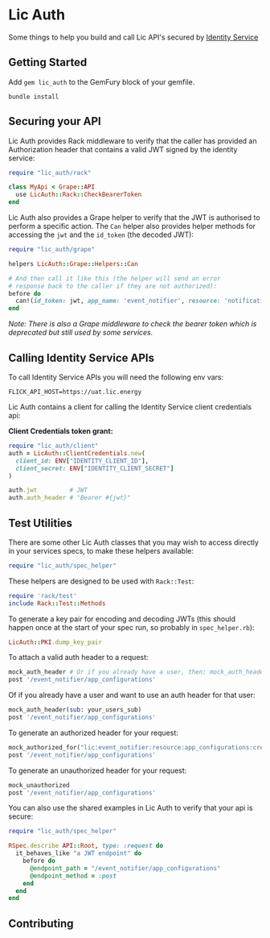 # Lic Auth

Some things to help you build and call Lic API's secured by [Identity Service](https://github.com/LicElectric/identity_service)

## Getting Started

Add `gem lic_auth` to the GemFury block of your gemfile.

`bundle install`

## Securing your API

Lic Auth provides Rack middleware to verify that the caller has provided an Authorization header that contains a valid JWT signed by the identity service:

```ruby
require "lic_auth/rack"

class MyApi < Grape::API
  use LicAuth::Rack::CheckBearerToken
end
```

Lic Auth also provides a Grape helper to verify that the JWT is authorised to perform a specific action. The `Can` helper also provides helper methods for accessing the `jwt` and the `id_token` (the decoded JWT):

```ruby
require "lic_auth/grape"

helpers LicAuth::Grape::Helpers::Can

# And then call it like this (the helper will send an error
# response back to the caller if they are not authorized):
before do
  can!(id_token: jwt, app_name: 'event_notifier', resource: 'notification_preferences', action: 'list')
end
```

_Note: There is also a Grape middleware to check the bearer token which is deprecated but still used by some services._

## Calling Identity Service APIs

To call Identity Service APIs you will need the following env vars:

```
FLICK_API_HOST=https://uat.lic.energy
```

Lic Auth contains a client for calling the Identity Service client credentials api:

**Client Credentials token grant:**

```ruby
require "lic_auth/client"
auth = LicAuth::ClientCredentials.new(
  client_id: ENV["IDENTITY_CLIENT_ID"],
  client_secret: ENV["IDENTITY_CLIENT_SECRET"]
)

auth.jwt         # JWT
auth.auth_header # "Bearer #{jwt}"
```

## Test Utilities

There are some other Lic Auth classes that you may wish to access directly in your services specs, to make these helpers available:

```ruby
require "lic_auth/spec_helper"
```

These helpers are designed to be used with `Rack::Test`:

```ruby
require 'rack/test'
include Rack::Test::Methods
```

To generate a key pair for encoding and decoding JWTs (this should happen once at the start of your spec run, so probably in `spec_helper.rb`):

```ruby
LicAuth::PKI.dump_key_pair
```

To attach a valid auth header to a request:

```ruby
mock_auth_header # Or if you already have a user, then: mock_auth_header(sub: your_users_sub)
post '/event_notifier/app_configurations'
```

Of if you already have a user and want to use an auth header for that user:

```ruby
mock_auth_header(sub: your_users_sub)
post '/event_notifier/app_configurations'
```

To generate an authorized header for your request:

```ruby
mock_authorized_for("lic:event_notifier:resource:app_configurations:create")
post '/event_notifier/app_configurations'
```

To generate an unauthorized header for your request:

```ruby
mock_unauthorized
post '/event_notifier/app_configurations'
```

You can also use the shared examples in Lic Auth to verify that your api is secure:

```ruby
require "lic_auth/spec_helper"

RSpec.describe API::Root, type: :request do
  it_behaves_like "a JWT endpoint" do
    before do
      @endpoint_path = "/event_notifier/app_configurations"
      @endpoint_method = :post
    end
  end
end
```



## Contributing
